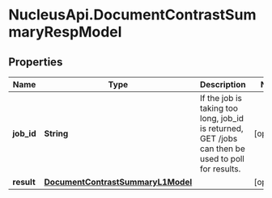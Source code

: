 # NucleusApi.DocumentContrastSummaryRespModel

## Properties
Name | Type | Description | Notes
------------ | ------------- | ------------- | -------------
**job_id** | **String** | If the job is taking too long, job_id is returned, GET /jobs can then be used to poll for results. | [optional] 
**result** | [**DocumentContrastSummaryL1Model**](DocumentContrastSummaryL1Model.md) |  | [optional] 


